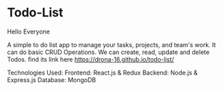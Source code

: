 # Todo-List
Hello Everyone 

A simple to do list app to manage your tasks, projects, and team's work. It can do basic CRUD Operations. We can create, read, update and delete Todos. find its link here https://drona-16.github.io/todo-list/

Technologies Used: 
Frontend: React.js & Redux
Backend: Node.js & Express.js
Database: MongoDB
